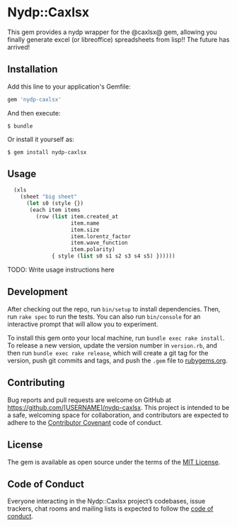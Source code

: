 # Nydp::Caxlsx

This gem provides a nydp wrapper for the @caxlsx@ gem, allowing you finally generate excel (or libreoffice) spreadsheets from lisp!! The future has arrived!


## Installation

Add this line to your application's Gemfile:

```ruby
gem 'nydp-caxlsx'
```

And then execute:

    $ bundle

Or install it yourself as:

    $ gem install nydp-caxlsx

## Usage

```lisp
  (xls
    (sheet "big sheet"
      (let s0 (style {})
       (each item items
         (row (list item.created_at
                    item.name
                    item.size
                    item.lorentz_factor
                    item.wave_function
                    item.polarity)
              { style (list s0 s1 s2 s3 s4 s5) })))))
```

TODO: Write usage instructions here

## Development

After checking out the repo, run `bin/setup` to install dependencies. Then, run `rake spec` to run the tests. You can also run `bin/console` for an interactive prompt that will allow you to experiment.

To install this gem onto your local machine, run `bundle exec rake install`. To release a new version, update the version number in `version.rb`, and then run `bundle exec rake release`, which will create a git tag for the version, push git commits and tags, and push the `.gem` file to [rubygems.org](https://rubygems.org).

## Contributing

Bug reports and pull requests are welcome on GitHub at https://github.com/[USERNAME]/nydp-caxlsx. This project is intended to be a safe, welcoming space for collaboration, and contributors are expected to adhere to the [Contributor Covenant](http://contributor-covenant.org) code of conduct.

## License

The gem is available as open source under the terms of the [MIT License](https://opensource.org/licenses/MIT).

## Code of Conduct

Everyone interacting in the Nydp::Caxlsx project’s codebases, issue trackers, chat rooms and mailing lists is expected to follow the [code of conduct](https://github.com/[USERNAME]/nydp-caxlsx/blob/master/CODE_OF_CONDUCT.md).

